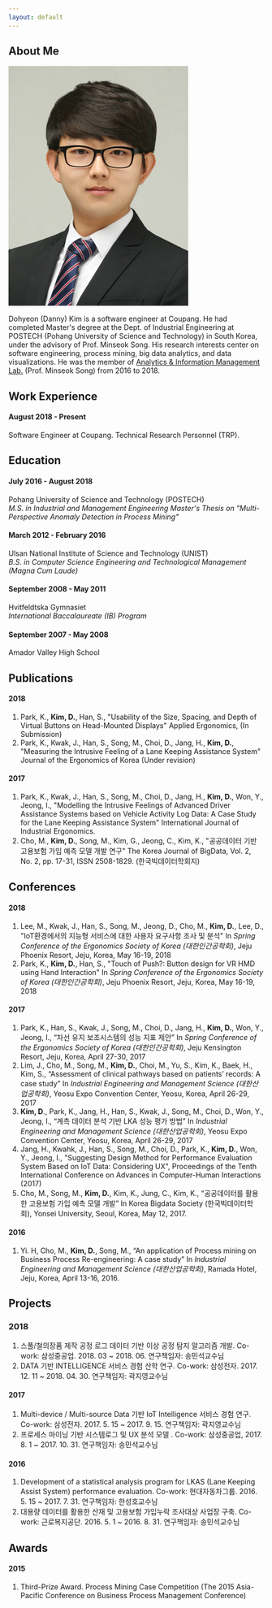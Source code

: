 ```yaml
---
layout: default
---
```


## About Me

<img class="profile-picture" src="dohyeon.jpg">

Dohyeon (Danny) Kim is a software engineer at Coupang. He had completed Master's degree at the Dept. of Industrial Engineering at POSTECH (Pohang University of Science and Technology) in South Korea, under the advisory of Prof. Minseok Song. His research interests center on software engineering, process mining, big data analytics, and data visualizations. He was the member of [Analytics & Information Management Lab.](http://aim.postech.ac.kr) (Prof. Minseok Song) from 2016 to 2018.

## Work Experience
#### August 2018 - Present
Software Engineer at Coupang. Technical Research Personnel (TRP).

## Education

#### July 2016 - August 2018
Pohang University of Science and Technology (POSTECH)  
*M.S. in Industrial and Management Engineering*
*Master's Thesis on "Multi-Perspective Anomaly Detection in Process Mining"*

#### March 2012 - February 2016
Ulsan National Institute of Science and Technology (UNIST)  
*B.S. in Computer Science Engineering and Technological Management (Magna Cum Laude)*

#### September 2008 - May 2011
Hvitfeldtska Gymnasiet  
*International Baccalaureate (IB) Program*
#### September 2007 - May 2008
Amador Valley High School  

## Publications
#### 2018
1. Park, K., **Kim, D.**, Han, S., "Usability of the Size, Spacing, and Depth of Virtual Buttons on Head-Mounted Displays" Applied Ergonomics, (In Submission)
2. Park, K., Kwak, J., Han, S., Song, M., Choi, D., Jang, H., **Kim, D.**, "Measuring the Intrusive Feeling of a Lane Keeping Assistance System" Journal of the Ergonomics of Korea (Under revision)

#### 2017
1. Park, K., Kwak, J., Han, S., Song, M., Choi, D., Jang, H., **Kim, D.**, Won, Y., Jeong, I., "Modelling the Intrusive Feelings of Advanced Driver Assistance Systems based on Vehicle Activity Log Data: A Case Study for the Lane Keeping Assistance System" International Journal of Industrial Ergonomics.
2. Cho, M., **Kim, D.**, Song, M., Kim, G., Jeong, C., Kim, K., "공공데이터 기반 고용보험 가입 예측 모델 개발 연구" The Korea Journal of BigData, Vol. 2, No. 2, pp. 17-31, ISSN 2508-1829. (한국빅데이터학회지)

## Conferences
#### 2018
1. Lee, M., Kwak, J., Han, S., Song, M., Jeong, D., Cho, M., **Kim, D.**, Lee, D., "IoT환경에서의 지능형 서비스에 대한 사용자 요구사항 조사 및 분석" In *Spring Conference of the Ergonomics Society of Korea (대한인간공학회)*, Jeju Phoenix Resort, Jeju, Korea, May 16-19, 2018
2. Park, K., **Kim, D.**, Han, S., "Touch of Push?: Button design for VR HMD using Hand Interaction" In *Spring Conference of the Ergonomics Society of Korea (대한인간공학회)*, Jeju Phoenix Resort, Jeju, Korea, May 16-19, 2018

#### 2017
1. Park, K., Han, S., Kwak, J., Song, M., Choi, D., Jang, H., **Kim, D.**, Won, Y., Jeong, I., “차선 유지 보조시스템의 성능 지표 제안” In *Spring Conference of the Ergonomics Society of Korea (대한인간공학회)*, Jeju Kensington Resort, Jeju, Korea, April 27-30, 2017
2. Lim, J., Cho, M., Song, M., **Kim, D.**, Choi, M., Yu, S., Kim, K., Baek, H., Kim, S., “Assessment of clinical pathways based on patients’ records: A case study” In *Industrial Engineering and Management Science (대한산업공학회)*, Yeosu Expo Convention Center, Yeosu, Korea, April 26-29, 2017
3. **Kim, D**., Park, K., Jang, H., Han, S., Kwak, J., Song, M., Choi, D., Won, Y., Jeong, I., “계측 데이터 분석 기반 LKA 성능 평가 방법” In *Industrial Engineering and Management Science (대한산업공학회)*, Yeosu Expo Convention Center, Yeosu, Korea, April 26-29, 2017
4. Jang, H., Kwahk, J., Han, S., Song, M., Choi, D., Park, K., **Kim, D.**, Won, Y., Jeong, I., "Suggesting Design Method for Performance Evaluation System Based on IoT Data: Considering UX", Proceedings of the Tenth International Conference on Advances in Computer-Human Interactions (2017)
5. Cho, M., Song, M., **Kim, D.**, Kim, K., Jung, C., Kim, K., “공공데이터를 활용한 고용보험 가입 예측 모델 개발” In Korea Bigdata Society (한국빅데이터학회), Yonsei University, Seoul, Korea, May 12, 2017.

#### 2016
1. Yi. H, Cho, M., **Kim, D.**, Song, M., “An application of Process mining on Business Process Re-engineering: A case study” In *Industrial Engineering and Management Science (대한산업공학회)*, Ramada Hotel, Jeju, Korea, April 13-16, 2016.

## Projects
### 2018
1. 스풀/철의장품 제작 공정 로그 데이터 기반 이상 공정 탐지 알고리즘 개발. Co-work: 삼성중공업. 2018. 03 ~ 2018. 06. 연구책임자: 송민석교수님
2. DATA 기반 INTELLIGENCE 서비스 경험 산학 연구. Co-work: 삼성전자. 2017. 12. 11 ~ 2018. 04. 30. 연구책임자: 곽지영교수님

#### 2017
1. Multi-device / Multi-source Data 기반 IoT Intelligence 서비스 경험 연구. Co-work: 삼성전자. 2017. 5. 15 ~ 2017. 9. 15. 연구책임자: 곽지영교수님
2. 프로세스 마이닝 기반 시스템로그 및 UX 분석 모델 . Co-work: 삼성중공업, 2017. 8. 1 ~ 2017. 10. 31. 연구책임자: 송민석교수님

#### 2016
1. Development of a statistical analysis program for LKAS (Lane Keeping Assist System) performance evaluation. Co-work: 현대자동차그룹. 2016. 5. 15 ~ 2017. 7. 31. 연구책임자: 한성호교수님
2. 대용량 데이터를 활용한 산재 및 고용보험 가입누락 조사대상 사업장 구축. Co-work: 근로복지공단. 2016. 5. 1 ~ 2016. 8. 31. 연구책임자: 송민석교수님

## Awards
#### 2015
1. Third-Prize Award. Process Mining Case Competition (The 2015 Asia-Pacific Conference on Business Process Management Conference)
